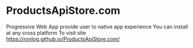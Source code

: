 # ProductsApiStore.com

Progressive Web App provide user to native app experience
You can install at any cross platform
To visit site https://ronlog.github.io/ProductsApiStore.com/
